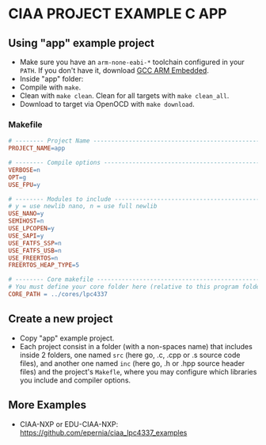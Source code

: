 # CIAA PROJECT EXAMPLE C APP

## Using "app" example project
- Make sure you have an ```arm-none-eabi-*``` toolchain configured in your ```PATH```. If you don't have it, download [GCC ARM Embedded](https://developer.arm.com/open-source/gnu-toolchain/gnu-rm).
- Inside "app" folder:
- Compile with ```make```.
- Clean with ```make clean```. Clean for all targets with ```make clean_all```.
- Download to target via OpenOCD with ```make download```.

### Makefile

```makefile
# -------- Project Name ------------------------------------------------------
PROJECT_NAME=app

# -------- Compile options ---------------------------------------------------
VERBOSE=n
OPT=g
USE_FPU=y

# -------- Modules to include ----------------------------------------------
# y = use newlib nano, n = use full newlib
USE_NANO=y
SEMIHOST=n
USE_LPCOPEN=y
USE_SAPI=y
USE_FATFS_SSP=n
USE_FATFS_USB=n
USE_FREERTOS=n
FREERTOS_HEAP_TYPE=5

# -------- Core makefile -----------------------------------------------------
# You must define your core folder here (relative to this program folder)
CORE_PATH = ../cores/lpc4337
```

## Create a new project
- Copy "app" example project.
- Each project consist in a folder (with a non-spaces name) that includes inside 2 folders, one named ```src``` (here go, .c, .cpp or .s source code files), and another one named ```inc``` (here go, .h or .hpp source header files) and the project's ```Makefle```, where you may configure which libraries you include and compiler options.

## More Examples
- CIAA-NXP or EDU-CIAA-NXP: https://github.com/epernia/ciaa_lpc4337_examples
